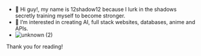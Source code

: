 - 👋 Hi guy!, my name is 12shadow12 because I lurk in the shadows secretly training myself to become stronger.
- 👀 I’m interested in creating AI, full stack websites, databases, anime and APIs.
- ![unknown (2)](https://user-images.githubusercontent.com/92476689/196064633-d8710b21-bb59-4c93-a28c-c874504cf4c2.png)


Thank you for reading!

